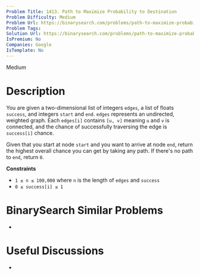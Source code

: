 ```yaml
---
Problem Title: 1413. Path to Maximize Probability to Destination
Problem Difficulty: Medium
Problem Url: https://binarysearch.com/problems/path-to-maximize-probability-to-destination/
Problem Tags: 
Solution Url: https://binarysearch.com/problems/path-to-maximize-probability-to-destination/solutions/
IsPremium: No
Companies: Google
IsTemplate: No
---
```


<span style="color: ;">Medium</span>

# Description

You are given a two-dimensional list of integers `edges`, a list of floats `success`, and integers `start` and `end`. `edges` represents an undirected, weighted graph. Each `edges[i]` contains `[u, v]` meaning `u` and `v` is connected, and the chance of successfully traversing the edge is `success[i]` chance.

Given that you start at node `start` and you want to arrive at node `end`, return the highest overall chance you can get by taking any path. If there's no path to `end`, return `0`.

**Constraints**
- `1 ≤ n ≤ 100,000` where `n` is the length of `edges` and `success`
- `0 ≤ success[i] ≤ 1`

# BinarySearch Similar Problems

- []()

# Useful Discussions

- []()
